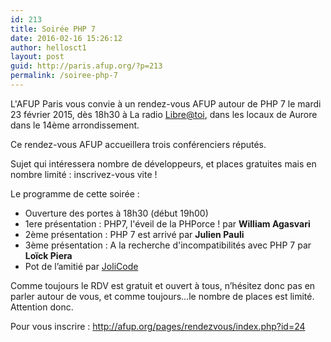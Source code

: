 ```yaml
---
id: 213
title: Soirée PHP 7
date: 2016-02-16 15:26:12
author: hellosct1
layout: post
guid: http://paris.afup.org/?p=213
permalink: /soiree-php-7
---
```

L'AFUP Paris vous convie à un rendez-vous AFUP autour de PHP 7 le mardi 23 février 2015, dès 18h30 à La radio <a href="https://libre-a-toi.org/">Libre@toi</a>, dans les locaux de Aurore dans le 14ème arrondissement.

Ce rendez-vous AFUP accueillera trois conférenciers réputés.

Sujet qui intéressera nombre de développeurs, et places gratuites mais en nombre limité : inscrivez-vous vite !

Le programme de cette soirée :
<ul>
	<li>Ouverture des portes à 18h30 (début 19h00)</li>
	<li>1ere présentation : PHP7, l'éveil de la PHPorce ! par <strong>William Agasvari</strong></li>
	<li>2ème présentation : PHP 7 est arrivé par <strong>Julien Pauli</strong></li>
	<li>3ème présentation : A la recherche d'incompatibilités avec PHP 7 par <strong>Loïck Piera</strong></li>
	<li>Pot de l’amitié par <a href="http://jolicode.com/">JoliCode</a></li>
</ul>
Comme toujours le RDV est gratuit et ouvert à tous, n’hésitez donc pas en parler autour de vous, et comme toujours…le nombre de places est limité. Attention donc.

Pour vous inscrire : <a href="http://afup.org/pages/rendezvous/index.php?id=24">http://afup.org/pages/rendezvous/index.php?id=24</a><script> 
